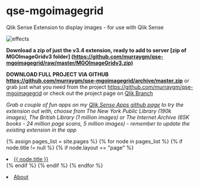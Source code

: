 # qse-mgoimagegrid
Qlik Sense Extension to display images - for use with Qlik Sense

![effects][effects]

[effects]: https://raw.githubusercontent.com/murraygm/qse-mgoimagegrid/master/screenshots/imageeffects.png "effects"

**Download a zip of just the v3.4 extension, ready to add to server [zip of MGOImageGridv3 folder] (https://github.com/murraygm/qse-mgoimagegrid/raw/master/MGOImageGridv3.zip)**

**DOWNLOAD FULL PROJECT VIA GITHUB https://github.com/murraygm/qse-mgoimagegrid/archive/master.zip**
or grab just what you need from the project https://github.com/murraygm/qse-mgoimagegrid
or check out the project page on [Qlik Branch](http://branch.qlik.com/#!/project/56e8f64ee37930b98cf9dea4)

*Grab a couple of fun apps on my [Qlik Sense Apps github page](https://github.com/murraygm/qs-mgoqliksenseapps) to try the extension out with, choose from The New York Public Library (190k images), The British Library (1 million images) or The Internet Archive (65K books - 24 million page scans, 5 million images) - remember to update the existing extension in the app*

{% assign pages_list = site.pages %}
  {% for node in pages_list %}
    {% if node.title != null %}
      {% if node.layout == "page" %}
        <li class="sidebar-nav-item{% if page.url == node.url %} active{% endif %}">
          <a href="{{ site.baseurl }}{{ node.url }}">{{ node.title }}</a>
        </li>
      {% endif %}
    {% endif %}
  {% endfor %}
  <li class="sidebar-nav-item"><a href="{{ site.baseurl }}/about/">About</a></li>
